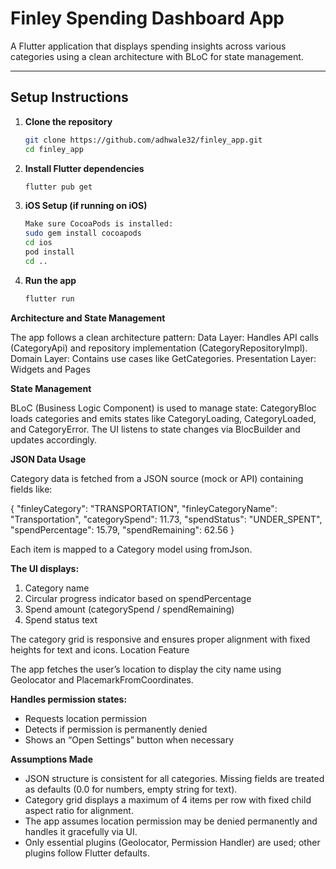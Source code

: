 # Finley Spending Dashboard App

A Flutter application that displays spending insights across various categories using a clean architecture with BLoC for state management.

---

## **Setup Instructions**

1. **Clone the repository**
   ```bash
   git clone https://github.com/adhwale32/finley_app.git
   cd finley_app
   
2. **Install Flutter dependencies**
   ```bash
   flutter pub get

3. **iOS Setup (if running on iOS)**
   ```bash
   Make sure CocoaPods is installed:
   sudo gem install cocoapods
   cd ios
   pod install
   cd ..
4. **Run the app**
   ```bash
   flutter run

**Architecture and State Management**
 
   The app follows a clean architecture pattern:
   Data Layer: Handles API calls (CategoryApi) and repository implementation (CategoryRepositoryImpl).
   Domain Layer: Contains use cases like GetCategories.
   Presentation Layer: Widgets and Pages

**State Management**

   BLoC (Business Logic Component) is used to manage state:
   CategoryBloc loads categories and emits states like CategoryLoading, CategoryLoaded, and CategoryError.
   The UI listens to state changes via BlocBuilder and updates accordingly.

**JSON Data Usage**

Category data is fetched from a JSON source (mock or API) containing fields like:

{
  "finleyCategory": "TRANSPORTATION",
  "finleyCategoryName": "Transportation",
  "categorySpend": 11.73,
  "spendStatus": "UNDER_SPENT",
  "spendPercentage": 15.79,
  "spendRemaining": 62.56
}

Each item is mapped to a Category model using fromJson.

**The UI displays:**

1. Category name
2. Circular progress indicator based on spendPercentage
3. Spend amount (categorySpend / spendRemaining)
4. Spend status text

The category grid is responsive and ensures proper alignment with fixed heights for text and icons.
Location Feature

The app fetches the user’s location to display the city name using Geolocator and PlacemarkFromCoordinates.

**Handles permission states:**
* Requests location permission
* Detects if permission is permanently denied
* Shows an “Open Settings” button when necessary

**Assumptions Made**

* JSON structure is consistent for all categories. Missing fields are treated as defaults (0.0 for numbers, empty string for text).
* Category grid displays a maximum of 4 items per row with fixed child aspect ratio for alignment.
* The app assumes location permission may be denied permanently and handles it gracefully via UI.
* Only essential plugins (Geolocator, Permission Handler) are used; other plugins follow Flutter defaults.
